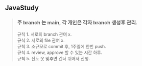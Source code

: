 ## JavaStudy
<blockquote>
  <h3>주 branch 는 main, 각 개인은 각자 branch 생성후 관리.</h3>
  규칙 1. 서로의 branch 관여 x.<br>
  규칙 2. 서로의 file 관여 x.<br>
  규칙 3. 소규모로 commit 후, 1주일에 한번 push.<br>
  규칙 4. review, approve 할 수 있는 시간 하루.<br>
  규칙 5. 진도 못 맞추면 건너 뛰어서 진행.<br>
</blockquote>
